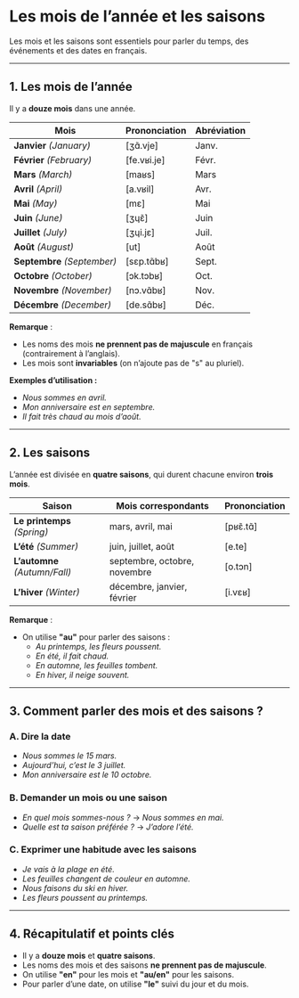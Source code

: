 # Les mois de l’année et les saisons

Les mois et les saisons sont essentiels pour parler du temps, des événements et des dates en français.  

---

## **1. Les mois de l’année**  

Il y a **douze mois** dans une année.  

| **Mois** | **Prononciation** | **Abréviation** |  
|---------|------------------|----------------|  
| **Janvier** *(January)* | [ʒɑ̃.vje] | Janv. |  
| **Février** *(February)* | [fe.vʁi.je] | Févr. |  
| **Mars** *(March)* | [maʁs] | Mars |  
| **Avril** *(April)* | [a.vʁil] | Avr. |  
| **Mai** *(May)* | [mɛ] | Mai |  
| **Juin** *(June)* | [ʒɥɛ̃] | Juin |  
| **Juillet** *(July)* | [ʒɥi.jɛ] | Juil. |  
| **Août** *(August)* | [ut] | Août |  
| **Septembre** *(September)* | [sɛp.tɑ̃bʁ] | Sept. |  
| **Octobre** *(October)* | [ɔk.tɔbʁ] | Oct. |  
| **Novembre** *(November)* | [nɔ.vɑ̃bʁ] | Nov. |  
| **Décembre** *(December)* | [de.sɑ̃bʁ] | Déc. |  

**Remarque** :  
- Les noms des mois **ne prennent pas de majuscule** en français (contrairement à l’anglais).  
- Les mois sont **invariables** (on n’ajoute pas de "s" au pluriel).  

**Exemples d’utilisation :**  
- *Nous sommes en avril.*  
- *Mon anniversaire est en septembre.*  
- *Il fait très chaud au mois d’août.*  

---

## **2. Les saisons**  

L’année est divisée en **quatre saisons**, qui durent chacune environ **trois mois**.  

| **Saison** | **Mois correspondants** | **Prononciation** |  
|-----------|----------------------|------------------|  
| **Le printemps** *(Spring)* | mars, avril, mai | [pʁɛ̃.tɑ̃] |  
| **L’été** *(Summer)* | juin, juillet, août | [e.te] |  
| **L’automne** *(Autumn/Fall)* | septembre, octobre, novembre | [o.tɔn] |  
| **L’hiver** *(Winter)* | décembre, janvier, février | [i.vɛʁ] |  

**Remarque** :  
- On utilise **"au"** pour parler des saisons :  
  - *Au printemps, les fleurs poussent.*  
  - *En été, il fait chaud.*  
  - *En automne, les feuilles tombent.*  
  - *En hiver, il neige souvent.*  

---

## **3. Comment parler des mois et des saisons ?**  

### **A. Dire la date**  
- *Nous sommes le 15 mars.*  
- *Aujourd’hui, c’est le 3 juillet.*  
- *Mon anniversaire est le 10 octobre.*  

### **B. Demander un mois ou une saison**  
- *En quel mois sommes-nous ?* → *Nous sommes en mai.*  
- *Quelle est ta saison préférée ?* → *J’adore l’été.*  

### **C. Exprimer une habitude avec les saisons**  
- *Je vais à la plage en été.*  
- *Les feuilles changent de couleur en automne.*  
- *Nous faisons du ski en hiver.*  
- *Les fleurs poussent au printemps.*  

---

## **4. Récapitulatif et points clés**  

- Il y a **douze mois** et **quatre saisons**.  
- Les noms des mois et des saisons **ne prennent pas de majuscule**.  
- On utilise **"en"** pour les mois et **"au/en"** pour les saisons.  
- Pour parler d’une date, on utilise **"le"** suivi du jour et du mois.  
